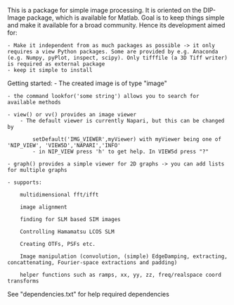 This is a package for simple image processing.
It is oriented on the DIP-Image package, which is available for Matlab. 
Goal is to keep things simple and make it available for a broad community. Hence its development aimed for:

	- Make it independent from as much packages as possible -> it only requires a view Python packages. Some are provided by e.g. Anaconda (e.g. Numpy, pyPlot, inspect, scipy). Only tifffile (a 3D Tiff writer) is required as external package
	- keep it simple to install 


Getting started:
	- The created image is of type "image"

	- the command lookfor('some string') allows you to search for available methods

	- view() or vv() provides an image viewer
	    - The default viewer is currently Napari, but this can be changed by

	    	setDefault('IMG_VIEWER',myViewer) with myViewer being one of 'NIP_VIEW', 'VIEW5D','NAPARI','INFO'
	        - in NIP_VIEW press 'h' to get help. In VIEW5d press "?"

	- graph() provides a simple viewer for 2D graphs -> you can add lists for multiple graphs

	- supports:

		multidimensional fft/ifft

		image alignment

		finding for SLM based SIM images

		Controlling Hamamatsu LCOS SLM

		Creating OTFs, PSFs etc.

		Image manipulation (convolution, (simple) EdgeDamping, extracting, concattenating, Fourier-space extractions and padding)

		helper functions such as ramps, xx, yy, zz, freq/realspace coord transforms


See "dependencies.txt" for help required dependencies